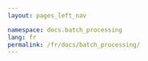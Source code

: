 ```yaml
---
layout: pages_left_nav

namespace: docs.batch_processing
lang: fr
permalink: /fr/docs/batch_processing/
---
```

